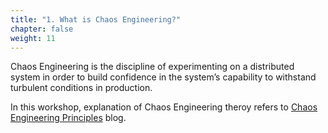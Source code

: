 ```yaml
---
title: "1. What is Chaos Engineering?"
chapter: false
weight: 11
---
```


Chaos Engineering is the discipline of experimenting on a distributed system in order to build confidence in the system’s capability to withstand turbulent conditions in production.

In this workshop, explanation of Chaos Engineering theroy refers to [Chaos Engineering Principles](http://channy.creation.net/blog/1173) blog.

